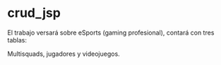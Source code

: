 # crud_jsp

El trabajo versará sobre eSports (gaming profesional), contará con tres tablas:

Multisquads, jugadores y videojuegos.
